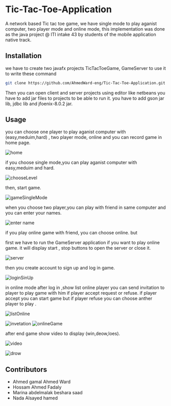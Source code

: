 # Tic-Tac-Toe-Application
A network based Tic tac toe game, we have single mode to play aganist computer, two player mode and online mode, this implementation was done as the java project
@ ITI intake 43 by students of the mobile application native track.
## Installation
we have to create two javafx projects TicTacToeGame, GameServer to use it to write these command
```bash
git clone https://github.com/AhmedWard-eng/Tic-Tac-Toe-Application.git
```
Then you can open client and server projects using editor like netbeans
you have to add jar files to projects to be able to run it. you have to add gson jar lib, jdbc lib and jfoenix-8.0.2 jar.
## Usage
 you can choose one player to play aganist computer with (easy,meduim,hard) , two player mode, online and you can record game in home page.
 
![home](https://user-images.githubusercontent.com/83098969/212575412-0b06a3ba-3da7-4ea8-851a-b16db7b47d62.png)


if you choose single mode,you can play aganist computer with easy,meduim and hard. 

![chooseLevel](https://user-images.githubusercontent.com/83098969/212572784-99a7da9a-09df-48f4-86d2-ebf0331472c6.png)

then, start game.

![gameSingleMode](https://user-images.githubusercontent.com/83098969/212573970-44978f80-d1e1-45c1-b44b-cdd811fd2386.png)


when you choose two player,you can play with friend in same computer and you can enter your names.

![enter name](https://user-images.githubusercontent.com/83098969/212573806-9966cf3f-4282-4991-b278-9a920ce04d97.png)

if you play online game with friend, you can choose online. but 

first we have to run the GameServer application if you want to play online game.
it will display start , stop buttons to open the server or close it. 

![server](https://user-images.githubusercontent.com/83098969/212575396-09a74c8e-ec12-4ff4-a6d6-440b0ba9464e.png)

then you create account to sign up and log in game.

![loginSinUp](https://user-images.githubusercontent.com/83098969/212574255-7d3217ef-deac-4f19-a983-44e8003bd364.png)

 
 in online mode after log in ,show list online player you can send invitation to player to play game with him if player accept request or refuse.
 if player accept you can start game but if player refuse you can choose anther player to play .
 
 ![listOnline](https://user-images.githubusercontent.com/83098969/212574768-e3d92146-cace-445d-ade3-f3dedf70acb4.png)
 
 ![invetation](https://user-images.githubusercontent.com/83098969/212574929-84102680-f9a4-48ef-930c-8ee7d3d5b526.png)
![onlineGame](https://user-images.githubusercontent.com/83098969/212575074-f27ca520-d72e-4375-95c9-150c09a774ba.png)


 after end game show video to display (win,deow,loes).
 
 ![video](https://user-images.githubusercontent.com/83098969/212575233-c4c6693d-a99d-4bf0-92f3-04845b8d3fa7.png)
 
 ![drow](https://user-images.githubusercontent.com/83098969/212575245-9771f44e-e194-47e4-9f3e-eab675ba1762.png)

 
 ## Contributors

+ Ahmed gamal Ahmed Ward
+ Hossam Ahmed Fadaly 
+ Marina abdelmalak beshara saad 
+ Nada Alsayed hamed 

